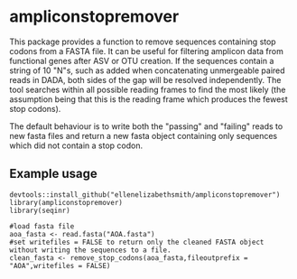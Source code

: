 # ampliconstopremover
This package provides a function to remove sequences containing stop codons from a FASTA file. It can be useful for filtering amplicon data from functional genes after ASV or OTU creation. If the sequences contain a string of 10 "N"s, such as added when concatenating unmergeable paired reads in DADA, both sides of the gap will be resolved independently.
The tool searches within all possible reading frames to find the most likely (the assumption being that this is the reading frame which produces the fewest stop codons).

The default behaviour is to write both the "passing" and "failing" reads to new fasta files and return a new fasta object containing only sequences which did not contain a stop codon.

## Example usage
```{r}
devtools::install_github("ellenelizabethsmith/ampliconstopremover")
library(ampliconstopremover)
library(seqinr)

#load fasta file
aoa_fasta <- read.fasta("AOA.fasta")
#set writefiles = FALSE to return only the cleaned FASTA object without writing the sequences to a file.
clean_fasta <- remove_stop_codons(aoa_fasta,fileoutprefix = "AOA",writefiles = FALSE)
```
